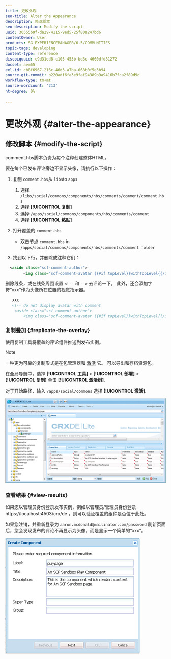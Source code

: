```yaml
---
title: 更改外观
seo-title: Alter the Appearance
description: 修改脚本
seo-description: Modify the script
uuid: 30555b9f-da29-4115-9ed5-25f80a247bd6
contentOwner: User
products: SG_EXPERIENCEMANAGER/6.5/COMMUNITIES
topic-tags: developing
content-type: reference
discoiquuid: c9d31ed8-c105-453b-bd3c-4660dfd81272
docset: aem65
exl-id: cb8f6967-216c-46d3-a7ba-068b0f5e3b94
source-git-commit: b220adf6fa3e9faf94389b9a9416b7fca2f89d9d
workflow-type: tm+mt
source-wordcount: '213'
ht-degree: 0%

---
```


# 更改外观 {#alter-the-appearance}

## 修改脚本 {#modify-the-script}

comment.hbs脚本负责为每个注释创建整体HTML。

要在每个已发布评论旁边不显示头像，请执行以下操作：

1. 复制 `comment.hbs`从 `libs`to `apps`

   1. 选择 `/libs/social/commons/components/hbs/comments/comment/comment.hbs`
   1. 选择 **[!UICONTROL 复制]**
   1. 选择 `/apps/social/commons/components/hbs/comments/comment`
   1. 选择 **[!UICONTROL 粘贴]**

1. 打开覆盖的 `comment.hbs`

   * 双击节点 `comment.hbs` in `/apps/social/commons/components/hbs/comments/comment folder`

1. 找到以下行，并删除或注释它们：

```xml
  <aside class="scf-comment-author">
        <img class="scf-comment-avatar {{#if topLevel}}withTopLevel{{/if}}" src="{{author.avatarUrl}}"></img>
```

删除线条，或在线条周围设置 `<!--` 和 `-->` 去评论一下。 此外，还会添加字符“xxx”作为头像所在位置的视觉指示器。

```xml
   xxx
   <!-- do not display avatar with comment
    <aside class="scf-comment-author">
        <img class="scf-comment-avatar {{#if topLevel}}withTopLevel{{/if}}" src="{{author.avatarUrl}}"></img>
```

### 复制叠加 {#replicate-the-overlay}

使用复制工具将覆盖的评论组件推送到发布实例。

>[!NOTE]
>
>一种更为可靠的复制形式是在包管理器和 [激活](/help/sites-administering/package-manager.md#replicating-packages) 它。 可以导出和存档资源包。

在全局导航中，选择 **[!UICONTROL 工具]** > **[!UICONTROL 部署]** > **[!UICONTROL 复制]** 单击 **[!UICONTROL 激活树]**.

对于开始路径，输入 `/apps/social/commons` 选择 **[!UICONTROL 激活]**.

![verify-content-template](assets/verify-content-template.png)

### 查看结果 {#view-results}

如果您以管理员身份登录发布实例，例如以管理员/管理员身份登录https://localhost:4503/crx/de ，则可以验证覆盖的组件是否位于此处。

如果您注销，并重新登录为 `aaron.mcdonald@mailinator.com/password` 刷新页面后，您会发现发布的评论不再显示为头像，而是显示一个简单的“xxx”。

![create-template-component](assets/create-template-component.png)
